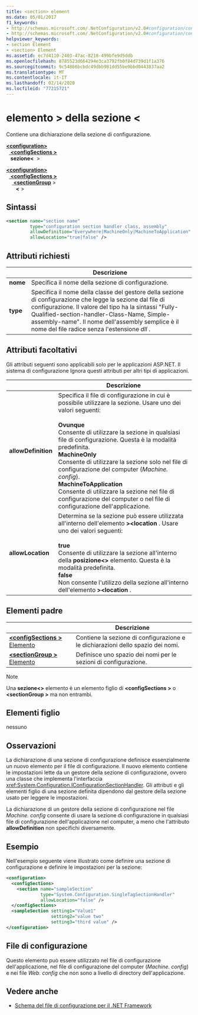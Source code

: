 ```yaml
---
title: <section> element
ms.date: 05/01/2017
f1_keywords:
- http://schemas.microsoft.com/.NetConfiguration/v2.0#configuration/configSections/section
- http://schemas.microsoft.com/.NetConfiguration/v2.0#configuration/configSections/sectionGroup/section
helpviewer_keywords:
- section Element
- <section> Element
ms.assetid: ec7d4110-2403-47ac-8218-499bfe9d5ddb
ms.openlocfilehash: 8785523d664294e3ca3792fb0f84d739d1f1a376
ms.sourcegitcommit: 9c54866bcbdc49dbb981dd55be9bbd0443837aa2
ms.translationtype: MT
ms.contentlocale: it-IT
ms.lasthandoff: 02/14/2020
ms.locfileid: "77215721"
---
```

# <a name="section-element"></a>elemento > della sezione \<

Contiene una dichiarazione della sezione di configurazione.

[ **\<configuration>** ](configuration-element.md)\
&nbsp;&nbsp;[ **\<configSections >** ](configsections-element-for-configuration.md)\
&nbsp;&nbsp;&nbsp;**sezione\<** &nbsp;>

[ **\<configuration>** ](configuration-element.md)\
&nbsp;&nbsp;[ **\<configSections >** ](configsections-element-for-configuration.md)\
&nbsp;&nbsp;&nbsp;&nbsp;[ **\<sectionGroup**](sectiongroup-element-for-configsections.md) >\
&nbsp;&nbsp;&nbsp;&nbsp; **&nbsp;&nbsp;\<** >

## <a name="syntax"></a>Sintassi

```xml
<section name="section name"
         type="configuration section handler class, assembly"
         allowDefinition="Everywhere|MachineOnly|MachineToApplication" 
         allowLocation="true|false" />
```

## <a name="required-attributes"></a>Attributi richiesti

|           | Descrizione |
| --------- | ----------- |
| **nome**  | Specifica il nome della sezione di configurazione. |
| **type**  | Specifica il nome della classe del gestore della sezione di configurazione che legge la sezione dal file di configurazione. Il valore del tipo ha la sintassi "Fully-Qualified-section-handler-Class-Name, Simple-assembly-name". Il nome dell'assembly semplice è il nome del file radice senza l'estensione *dll* . |

## <a name="optional-attributes"></a>Attributi facoltativi

Gli attributi seguenti sono applicabili solo per le applicazioni ASP.NET. Il sistema di configurazione Ignora questi attributi per altri tipi di applicazioni.

|                     | Descrizione |
| ------------------- | ----------- |
| **allowDefinition** | Specifica il file di configurazione in cui è possibile utilizzare la sezione. Usare uno dei valori seguenti:<br><br>**Ovunque**<br>Consente di utilizzare la sezione in qualsiasi file di configurazione. Questa è la modalità predefinita.<br>**MachineOnly**<br>Consente di utilizzare la sezione solo nel file di configurazione del computer (*Machine. config*).<br>**MachineToApplication**<br>Consente di utilizzare la sezione nel file di configurazione del computer o nel file di configurazione dell'applicazione. |
| **allowLocation**   | Determina se la sezione può essere utilizzata all'interno dell'elemento **>\<location** . Usare uno dei valori seguenti:<br><br>**true**<br>Consente di utilizzare la sezione all'interno della **posizione\<>** elemento. Questa è la modalità predefinita.<br>**false**<br>Non consente l'utilizzo della sezione all'interno dell'elemento **>\<location** . |

## <a name="parent-elements"></a>Elementi padre

|     | Descrizione |
| --- | ----------- |
| [ **\<configSections >** Elemento](configsections-element-for-configuration.md) | Contiene la sezione di configurazione e le dichiarazioni dello spazio dei nomi. |
| [ **\<sectionGroup >** Elemento](sectiongroup-element-for-configsections.md) | Definisce uno spazio dei nomi per le sezioni di configurazione. |

> [!NOTE]
> Una **sezione\<>** elemento è un elemento figlio di **\<configSections >** o **\<sectionGroup >** ma non entrambi.

## <a name="child-elements"></a>Elementi figlio

nessuno

## <a name="remarks"></a>Osservazioni

La dichiarazione di una sezione di configurazione definisce essenzialmente un nuovo elemento per il file di configurazione. Il nuovo elemento contiene le impostazioni lette da un gestore della sezione di configurazione, ovvero una classe che implementa l'interfaccia <xref:System.Configuration.IConfigurationSectionHandler>. Gli attributi e gli elementi figlio di una sezione definita dipendono dal gestore della sezione usato per leggere le impostazioni.

La dichiarazione di un gestore della sezione di configurazione nel file *Machine. config* consente di usare la sezione di configurazione in qualsiasi file di configurazione dell'applicazione nel computer, a meno che l'attributo **allowDefinition** non specifichi diversamente.

## <a name="example"></a>Esempio

Nell'esempio seguente viene illustrato come definire una sezione di configurazione e definire le impostazioni per la sezione:

```xml
<configuration>
  <configSections>
    <section name="sampleSection"
             type="System.Configuration.SingleTagSectionHandler" 
             allowLocation="false" />
  </configSections>
  <sampleSection setting1="Value1" 
                 setting2="value two" 
                 setting3="third value" />
</configuration>
```

## <a name="configuration-file"></a>File di configurazione

Questo elemento può essere utilizzato nel file di configurazione dell'applicazione, nel file di configurazione del computer (*Machine. config*) e nei file *Web. config* che non sono a livello di directory dell'applicazione.

## <a name="see-also"></a>Vedere anche

- [Schema del file di configurazione per il .NET Framework](index.md)
